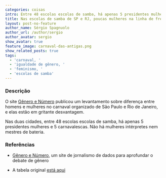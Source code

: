 ```yaml
---
categories: coisas
intro: Entre 48 escolas escolas de samba, há apenas 5 presidentes mulheres e 5 carnavalescas. Não há mulheres intérpretes nem mestres de bateria.
title: Nas escolas de samba de SP e RJ, poucas mulheres na linha de frente
layout: post-no-feature
author_name: Sérgio Spagnuolo
author_url: /author/sergio
author_avatar: sergio
show_avatar: true
feature_image: carnaval-das-antigas.png
show_related_posts: true
tags:
  - 'carnaval, '
  - 'igualdade de gênero, '
  - 'feminismo, '
  - 'escolas de samba'
---
```




### Descrição

O site [Gênero e Número](http://www.generonumero.media/o-carnaval-brasileiro-ate-na-desigualdade-de-genero/) publicou um levantamento sobre diferença entre homens e mulheres no carnaval organizado de São Paulo e Rio de Janeiro, e elas estão em gritante desvantagem.

Nas duas cidades, entre 48 escolas escolas de samba, há apenas 5 presidentes mulheres e 5 carnavalescas. Não há mulheres intérpretes nem mestres de bateria.



### Referências


- [Gênero e Número](http://www.generonumero.media/o-carnaval-brasileiro-ate-na-desigualdade-de-genero/), um site de jornalismo de dados para aprofundar o debate de gênero

- A tabela original [está aqui](https://docs.google.com/spreadsheets/d/19cqAOQIZXxNMFEshgcxV_uGi5rgeZ4k9VTkNkiUbx0w/pubhtml)

